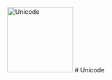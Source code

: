 <img alt="Unicode" src="https://raw.githubusercontent.com/KSSBro/unicode/master/public/images/logos/unicode-blue.png" height="150">
# Unicode
